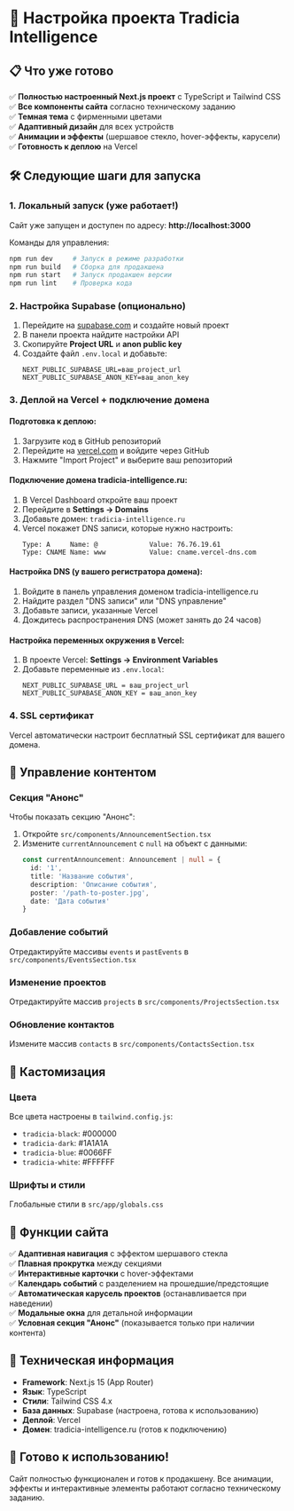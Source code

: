 # 🚀 Настройка проекта Tradicia Intelligence

## 📋 Что уже готово

✅ **Полностью настроенный Next.js проект** с TypeScript и Tailwind CSS  
✅ **Все компоненты сайта** согласно техническому заданию  
✅ **Темная тема** с фирменными цветами  
✅ **Адаптивный дизайн** для всех устройств  
✅ **Анимации и эффекты** (шершавое стекло, hover-эффекты, карусели)  
✅ **Готовность к деплою** на Vercel  

## 🛠 Следующие шаги для запуска

### 1. Локальный запуск (уже работает!)

Сайт уже запущен и доступен по адресу: **http://localhost:3000**

Команды для управления:
```bash
npm run dev     # Запуск в режиме разработки
npm run build   # Сборка для продакшена  
npm run start   # Запуск продакшен версии
npm run lint    # Проверка кода
```

### 2. Настройка Supabase (опционально)

1. Перейдите на [supabase.com](https://supabase.com) и создайте новый проект
2. В панели проекта найдите настройки API
3. Скопируйте **Project URL** и **anon public key**
4. Создайте файл `.env.local` и добавьте:
   ```env
   NEXT_PUBLIC_SUPABASE_URL=ваш_project_url
   NEXT_PUBLIC_SUPABASE_ANON_KEY=ваш_anon_key
   ```

### 3. Деплой на Vercel + подключение домена

#### Подготовка к деплою:
1. Загрузите код в GitHub репозиторий
2. Перейдите на [vercel.com](https://vercel.com) и войдите через GitHub
3. Нажмите "Import Project" и выберите ваш репозиторий

#### Подключение домена tradicia-intelligence.ru:
1. В Vercel Dashboard откройте ваш проект
2. Перейдите в **Settings → Domains**
3. Добавьте домен: `tradicia-intelligence.ru`
4. Vercel покажет DNS записи, которые нужно настроить:
   ```
   Type: A     Name: @             Value: 76.76.19.61
   Type: CNAME Name: www           Value: cname.vercel-dns.com
   ```

#### Настройка DNS (у вашего регистратора домена):
1. Войдите в панель управления доменом tradicia-intelligence.ru
2. Найдите раздел "DNS записи" или "DNS управление"
3. Добавьте записи, указанные Vercel
4. Дождитесь распространения DNS (может занять до 24 часов)

#### Настройка переменных окружения в Vercel:
1. В проекте Vercel: **Settings → Environment Variables**
2. Добавьте переменные из `.env.local`:
   ```
   NEXT_PUBLIC_SUPABASE_URL = ваш_project_url
   NEXT_PUBLIC_SUPABASE_ANON_KEY = ваш_anon_key
   ```

### 4. SSL сертификат
Vercel автоматически настроит бесплатный SSL сертификат для вашего домена.

## 🎯 Управление контентом

### Секция "Анонс"
Чтобы показать секцию "Анонс":
1. Откройте `src/components/AnnouncementSection.tsx`
2. Измените `currentAnnouncement` с `null` на объект с данными:
   ```typescript
   const currentAnnouncement: Announcement | null = {
     id: '1',
     title: 'Название события',
     description: 'Описание события',
     poster: '/path-to-poster.jpg',
     date: 'Дата события'
   }
   ```

### Добавление событий
Отредактируйте массивы `events` и `pastEvents` в `src/components/EventsSection.tsx`

### Изменение проектов  
Отредактируйте массив `projects` в `src/components/ProjectsSection.tsx`

### Обновление контактов
Измените массив `contacts` в `src/components/ContactsSection.tsx`

## 🎨 Кастомизация

### Цвета
Все цвета настроены в `tailwind.config.js`:
- `tradicia-black`: #000000
- `tradicia-dark`: #1A1A1A  
- `tradicia-blue`: #0066FF
- `tradicia-white`: #FFFFFF

### Шрифты и стили
Глобальные стили в `src/app/globals.css`

## 📱 Функции сайта

✅ **Адаптивная навигация** с эффектом шершавого стекла  
✅ **Плавная прокрутка** между секциями  
✅ **Интерактивные карточки** с hover-эффектами  
✅ **Календарь событий** с разделением на прошедшие/предстоящие  
✅ **Автоматическая карусель проектов** (останавливается при наведении)  
✅ **Модальные окна** для детальной информации  
✅ **Условная секция "Анонс"** (показывается только при наличии контента)  

## 🔧 Техническая информация

- **Framework**: Next.js 15 (App Router)
- **Язык**: TypeScript
- **Стили**: Tailwind CSS 4.x
- **База данных**: Supabase (настроена, готова к использованию)
- **Деплой**: Vercel
- **Домен**: tradicia-intelligence.ru (готов к подключению)

## 🎉 Готово к использованию!

Сайт полностью функционален и готов к продакшену. Все анимации, эффекты и интерактивные элементы работают согласно техническому заданию. 
